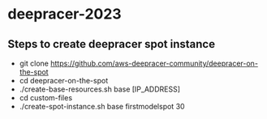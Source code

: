 # deepracer-2023

## Steps to create deepracer spot instance
- git clone https://github.com/aws-deepracer-community/deepracer-on-the-spot
- cd deepracer-on-the-spot
-  ./create-base-resources.sh base [IP_ADDRESS]
-  cd custom-files
-  ./create-spot-instance.sh base firstmodelspot 30

